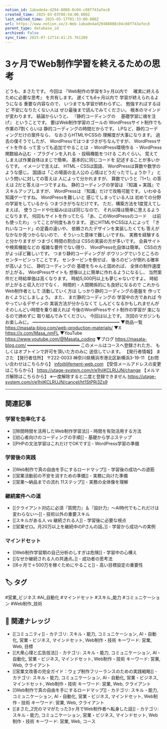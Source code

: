 ```yaml
---
notion_id: 1abade4a-d294-8088-8c04-c08f743afec8
created_time: 2025-03-03T08:54:00.000Z
last_edited_time: 2025-03-17T01:33:00.000Z
url: https://www.notion.so/3-Web-1abade4ad29480888c04c08f743afec8
parent_type: database_id
archived: False
sync_time: 2025-07-12T14:41:25.761289
---
```


# 3ヶ月でWeb制作学習を終えるための思考

どうも、まさたです。
今回は
『Web制作の学習を3ヶ月以内で
　確実に終えるために必要な思考』
を共有します。
遅くても6ヶ月以内で
学習が終えられるようになる
重要な内容なので、
いつまでも学習が終わらずに、
勉強すればするほど
不安になりたくない人は
ぜひ最後まで読んでみてください。
根本のマインドが変わります。
結論からいうと、
『静的コーディングの
　基礎学習に魂を注げ』
ということです。
要はWeb制作学習のゴールの
WordPressサイト制作でも
作業の7割くらいは
静的コーディングの時間だからです。
LPなど、静的コーディングだけの案件なら、
なおさらHTMLやCSSの
理解度が大事になります。
過去の僕そうでしたが、
WordPressではつまづきがちなんですが、
WordPressサイトを作る
って言っても追加でやることは
・WordPress環境作る
・WordPress関数組み込む
・プラグインを入れる
・投稿機能をつける
これぐらい。
覚えてしまえば作業自体はまじで簡単。
基本的に同じコードを
記述することが多いからです。
イメージで言えば、
HTML・CSSは国語、
WordPressは算数や数学のような感じ。
国語は「この場面の主人公の
心情はどうだったでしょうか？」
という問いに対しての答えは
人によって分かれますが、
算数でいうと『1+1』の答えは
2だと答えは一つですよね。
静的コーディングの学習は
『知識 + 実践』でスキルアップしますが、
WordPressは
『知識』だけで攻略可能です。
いわゆる知識ゲーですね。
WordPressを難しいと
感じてしまっている人は
初めての分野の学習をしているから
つまづきがちなだけです。
ただ、構築方法を1度覚えてしまえば、
使うコードや仕組みはほぼ同じなので、
それ以降は簡単に思えるようになります。
何回もサイトを作ってたら
「あ、このWordPressのコード
　は前も使ったわ」
ってことが何度もあります。
逆にHTMLやCSSは人によって
「きれいなコード」の定義の違いや、
依頼されたデザインを実装したくても
答えがなかなか見つからないので、
そういった意味で難しいですね、
実務を経験すると分かりますが
つまづく時間の割合は
CSSの実装の方が多いです。
会員サイトや検索機能などの
複雑な要件でない限り、
WordPress化自体は簡単。
CSSの方がよっぽど難しいです。
つまり静的コーディングが
ボウリングでいうところの
センターピンってことです。
センターピンを倒せば、
後ろのピンが倒れる確率が高いように、
静的コーディングの
基礎をちゃんと固めれば、
全体の制作速度が上がる。
WordPressサイトも
想像以上に簡単に作れるようになるし、
当然案件だと時給単価は高くなります。
時給5,000円以上も夢じゃないですよ。
時給が上がると収入だけでなく、
時間的・人間関係的にも良好になるので
これからWeb制作者として
活動していく方は
しっかり静的コーディングの基盤を
作っておくようにしましょう。
また、
まだ静的コーディングの
学習中の方であれば
今やっているデザインの
実装方法が分からなくて
しんどくなるかもしれませんが
そのしんどい時間を乗り越えれば
今後のWordPressサイト制作の学習が
楽になるので諦めずに
取り組んでみてください。
今回は以上です。
次回のマガジンもお楽しみに。
━━━━━━━━━━━━━━━━━━━━
▼商品一覧
https://masata-blog.com/web-production-materials/
▼X
https://x.com/Masa_nmFL
▼YouTube
https://www.youtube.com/@Masata_coding
▼ブログ
https://masata-blog.com/
━━━━━━━━━━━━━━━━━━━━
このメールはコースへ登録された方、
もしくはオプトインで許可を頂いた方のみに
送信しています。
【発行者情報】
まさた
【発行者住所】
〒222-0033
神奈川県横浜市港北区新横浜3-19-11
【お問い合わせはこちらから】
info@lifement-web.com
【受信メールアドレスの変更はこちらから】
https://utage-system.com/r/e1hijKCLRUJN/change
【メルマガ解除はこちらから】
※一度解除すると二度と登録できません
https://utage-system.com/r/e1hijKCLRUJN/cancel/ht1StPRj3Zs9

---

## 関連記事

### 学習を効率化する
- [[隙間時間を活用したWeb制作学習法]] - 時間を有効活用する方法
- [[初心者向けのコーディングの手順]] - 基礎から学ぶステップ
- [[PHPの文法学習はこれだけでOKです]] - WordPress学習の準備

### 学習後の実践
- [[Web制作で真の自由を手にするロードマップ]] - 学習後の成功への道筋
- [[営業活動前の不安を消すための準備]] - 実務に向けた準備
- [[営業〜納品までの流れ 11ステップ]] - 実務の全体像を理解

### 継続案件への道
- [[クライアント対応に必須『質問力』＆『設計力』〜AI時代でもこれだけは変わらない〜]] - 技術以外の重要スキル
- [[スキルがある人 vs 継続される人]] - 学習後に必要な視点
- [[営業ゼロ。月20万以上を継続中のPさんの話。]] - 学習から成功への実例

### マインドセット
- [[Web制作学習期の自己分析のしすぎは危険]] - 学習中の心構え
- [[なぜか継続される人の共通点。]] - 成功者の思考法
- [[6ヶ月で＋500万を稼ぐためにやること]] - 高い目標設定の重要性

## 🏷️ タグ
#営業_ビジネス #AI_自動化 #マインドセット #スキル_能力 #コミュニケーション #Web制作_技術

## 🔗 関連ナレッジ
- [[コミュニティ]] - カテゴリ: スキル・能力, コミュニケーション, AI・自動化, 営業・ビジネス, マインドセット, Web制作・技術 キーワード: 営業, Web, 目標
- [[大衆心理と広告技法]] - カテゴリ: スキル・能力, コミュニケーション, AI・自動化, 営業・ビジネス, マインドセット, Web制作・技術 キーワード: 営業, Web, クライアント
- [[営業文改善の完全ガイド：ウェブ制作フリーランスのための実践戦略]] - カテゴリ: スキル・能力, コミュニケーション, AI・自動化, 営業・ビジネス, マインドセット, Web制作・技術 キーワード: 営業, Web, クライアント
- [[Web制作で真の自由を手にするロードマップ]] - カテゴリ: スキル・能力, コミュニケーション, AI・自動化, 営業・ビジネス, マインドセット, Web制作・技術 キーワード: 営業, Web, クライアント
- [[まさた_2児のママがたった3ヶ月でWeb制作者へ転身した話]] - カテゴリ: スキル・能力, コミュニケーション, 営業・ビジネス, マインドセット, Web制作・技術 キーワード: 営業, Web, コース
